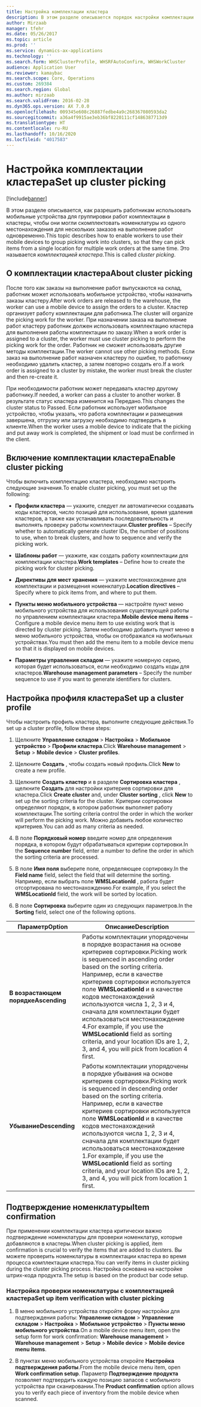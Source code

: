 ```yaml
---
title: Настройка комплектации кластера
description: В этом разделе описывается порядок настройки комплектации кластера и способ применения подтверждения номенклатуры с комплектацией кластера.
author: Mirzaab
manager: tfehr
ms.date: 05/26/2017
ms.topic: article
ms.prod: ''
ms.service: dynamics-ax-applications
ms.technology: ''
ms.search.form: WHSClusterProfile, WHSRFAutoConfirm, WHSWorkCluster
audience: Application User
ms.reviewer: kamaybac
ms.search.scope: Core, Operations
ms.custom: 269384
ms.search.region: Global
ms.author: mirzaab
ms.search.validFrom: 2016-02-28
ms.dyn365.ops.version: AX 7.0.0
ms.openlocfilehash: 009345e608c26887fedbe4a9c268367080593da2
ms.sourcegitcommit: a36a4f9915ae3eb36bf8220111cf1486387713d9
ms.translationtype: HT
ms.contentlocale: ru-RU
ms.lasthandoff: 10/16/2020
ms.locfileid: "4017583"
---
```

# <a name="set-up-cluster-picking"></a><span data-ttu-id="14e03-103">Настройка комплектации кластера</span><span class="sxs-lookup"><span data-stu-id="14e03-103">Set up cluster picking</span></span>

[!include[banner](../includes/banner.md)]

<span data-ttu-id="14e03-104">В этом разделе описывается, как разрешить работникам использовать мобильные устройства для группировки работ комплектации в кластеры, чтобы они могли скомплектовать номенклатуры из одного местонахождения для нескольких заказов на выполнение работ одновременно.</span><span class="sxs-lookup"><span data-stu-id="14e03-104">This topic describes how to enable workers to use their mobile devices to group picking work into clusters, so that they can pick items from a single location for multiple work orders at the same time.</span></span> <span data-ttu-id="14e03-105">Это называется *комплектацией кластера*.</span><span class="sxs-lookup"><span data-stu-id="14e03-105">This is called *cluster picking*.</span></span>

## <a name="about-cluster-picking"></a><span data-ttu-id="14e03-106">О комплектации кластера</span><span class="sxs-lookup"><span data-stu-id="14e03-106">About cluster picking</span></span>

<span data-ttu-id="14e03-107">После того как заказы на выполнение работ выпускаются на склад, работник может использовать мобильное устройство, чтобы назначить заказы кластеру.</span><span class="sxs-lookup"><span data-stu-id="14e03-107">After work orders are released to the warehouse, the worker can use a mobile device to assign the orders to a cluster.</span></span> <span data-ttu-id="14e03-108">Кластер организует работу комплектации для работника.</span><span class="sxs-lookup"><span data-stu-id="14e03-108">The cluster will organize the picking work for the worker.</span></span> <span data-ttu-id="14e03-109">При назначении заказа на выполнение работ кластеру работник должен использовать комплектацию кластера для выполнения работы комплектации по заказу.</span><span class="sxs-lookup"><span data-stu-id="14e03-109">When a work order is assigned to a cluster, the worker must use cluster picking to perform the picking work for the order.</span></span> <span data-ttu-id="14e03-110">Работник не сможет использовать другие методы комплектации.</span><span class="sxs-lookup"><span data-stu-id="14e03-110">The worker cannot use other picking methods.</span></span> <span data-ttu-id="14e03-111">Если заказ на выполнение работ назначен кластеру по ошибке, то работнику необходимо удалить кластер, а затем повторно создать его.</span><span class="sxs-lookup"><span data-stu-id="14e03-111">If a work order is assigned to a cluster by mistake, the worker must break the cluster and then re-create it.</span></span>

<span data-ttu-id="14e03-112">При необходимости работник может передавать кластер другому работнику.</span><span class="sxs-lookup"><span data-stu-id="14e03-112">If needed, a worker can pass a cluster to another worker.</span></span> <span data-ttu-id="14e03-113">В результате статус кластера изменится на Передано.</span><span class="sxs-lookup"><span data-stu-id="14e03-113">This changes the cluster status to Passed.</span></span> <span data-ttu-id="14e03-114">Если работник использует мобильное устройство, чтобы указать, что работа комплектации и размещения завершена, отгрузку или загрузку необходимо подтвердить в клиенте.</span><span class="sxs-lookup"><span data-stu-id="14e03-114">When the worker uses a mobile device to indicate that the picking and put away work is completed, the shipment or load must be confirmed in the client.</span></span>

## <a name="enable-cluster-picking"></a><span data-ttu-id="14e03-115">Включение комплектации кластера</span><span class="sxs-lookup"><span data-stu-id="14e03-115">Enable cluster picking</span></span>

<span data-ttu-id="14e03-116">Чтобы включить комплектацию кластера, необходимо настроить следующие значения.</span><span class="sxs-lookup"><span data-stu-id="14e03-116">To enable cluster picking, you must set up the following:</span></span>

- <span data-ttu-id="14e03-117">**Профили кластера** — укажите, следует ли автоматически создавать коды кластеров, число позиций для использования, время удаления кластеров, а также как устанавливать последовательность и выполнять проверку работы комплектации.</span><span class="sxs-lookup"><span data-stu-id="14e03-117">**Cluster profiles** – Specify whether to automatically generate cluster   IDs, the number of positions to use, when to break clusters, and how to   sequence and verify the picking work.</span></span>

- <span data-ttu-id="14e03-118">**Шаблоны работ** — укажите, как создать работу комплектации для комплектации кластера.</span><span class="sxs-lookup"><span data-stu-id="14e03-118">**Work templates** – Define how to create the picking work for cluster   picking.</span></span>

- <span data-ttu-id="14e03-119">**Директивы для мест хранения** — укажите местонахождение для комплектации и размещения номенклатур.</span><span class="sxs-lookup"><span data-stu-id="14e03-119">**Location directives** – Specify where to pick items from, and where to put   them.</span></span>

- <span data-ttu-id="14e03-120">**Пункты меню мобильного устройства** — настройте пункт меню мобильного устройства для использования существующей работы по управлением комплектации кластера.</span><span class="sxs-lookup"><span data-stu-id="14e03-120">**Mobile device menu items** – Configure a mobile device menu item to use existing work that is directed by cluster picking.</span></span> <span data-ttu-id="14e03-121">Затем необходимо добавить пункт меню в меню мобильного устройства, чтобы он отображался на мобильных устройствах.</span><span class="sxs-lookup"><span data-stu-id="14e03-121">You must then add the menu item to a mobile device menu so that it is displayed on mobile devices.</span></span>

- <span data-ttu-id="14e03-122">**Параметры управления складом** — укажите номерную серию, которая будет использоваться, если необходимо создать коды для кластеров.</span><span class="sxs-lookup"><span data-stu-id="14e03-122">**Warehouse management parameters** – Specify the number sequence to use if   you want to generate identifiers for clusters.</span></span>

## <a name="set-up-a-cluster-profile"></a><span data-ttu-id="14e03-123">Настройка профиля кластера</span><span class="sxs-lookup"><span data-stu-id="14e03-123">Set up a cluster profile</span></span>

<span data-ttu-id="14e03-124">Чтобы настроить профиль кластера, выполните следующие действия.</span><span class="sxs-lookup"><span data-stu-id="14e03-124">To set up a cluster profile, follow these steps:</span></span>

1. <span data-ttu-id="14e03-125">Щелкните **Управление складом** \> **Настройка** \> **Мобильное устройство** \> **Профили кластера**.</span><span class="sxs-lookup"><span data-stu-id="14e03-125">Click **Warehouse management** \> **Setup** \> **Mobile device** \>  **Cluster profiles**.</span></span>

1. <span data-ttu-id="14e03-126">Щелкните **Создать** , чтобы создать новый профиль.</span><span class="sxs-lookup"><span data-stu-id="14e03-126">Click **New** to create a new profile.</span></span>

1. <span data-ttu-id="14e03-127">Щелкните **Создать кластер** и в разделе **Сортировка кластера** , щелкните **Создать** для настройки критериев сортировки для кластера.</span><span class="sxs-lookup"><span data-stu-id="14e03-127">Click **Create cluster** and, under **Cluster sorting** , click **New** to set up the sorting criteria for the cluster.</span></span> <span data-ttu-id="14e03-128">Критерии сортировки определяют порядок, в котором работник выполняет работу комплектации.</span><span class="sxs-lookup"><span data-stu-id="14e03-128">The sorting criteria control the order in which the worker will perform the picking work.</span></span> <span data-ttu-id="14e03-129">Можно добавить любое количество критериев.</span><span class="sxs-lookup"><span data-stu-id="14e03-129">You can add as many criteria as needed.</span></span>

1. <span data-ttu-id="14e03-130">В поле **Порядковый номер** введите номер для определения порядка, в котором будут обрабатываться критерии сортировки.</span><span class="sxs-lookup"><span data-stu-id="14e03-130">In the **Sequence number** field, enter a number to define the order in  which the sorting criteria are processed.</span></span>

1. <span data-ttu-id="14e03-131">В поле **Имя поля** выберите поле, определяющее сортировку.</span><span class="sxs-lookup"><span data-stu-id="14e03-131">In the **Field name** field, select the field that will determine the sorting.</span></span> <span data-ttu-id="14e03-132">Например, если выбрать поле **WMSLocationId** , работа будет отсортирована по местонахождению.</span><span class="sxs-lookup"><span data-stu-id="14e03-132">For example, if you select the **WMSLocationId** field, the work will be sorted by location.</span></span>

1. <span data-ttu-id="14e03-133">В поле **Сортировка** выберите один из следующих параметров.</span><span class="sxs-lookup"><span data-stu-id="14e03-133">In the **Sorting** field, select one of the following options.</span></span>

| <span data-ttu-id="14e03-134">**Параметр**</span><span class="sxs-lookup"><span data-stu-id="14e03-134">**Option**</span></span>     | <span data-ttu-id="14e03-135">**Описание**</span><span class="sxs-lookup"><span data-stu-id="14e03-135">**Description**</span></span>                                                                                                                                                                                                                    |
|----------------|------------------------------------------------------------------------------------------------------------------------------------------------------------------------------------------------------------------------------------|
| <span data-ttu-id="14e03-136">**В возрастающем порядке**</span><span class="sxs-lookup"><span data-stu-id="14e03-136">**Ascending**</span></span>  | <span data-ttu-id="14e03-137">Работы комплектации упорядочены в порядке возрастания на основе критериев сортировки.</span><span class="sxs-lookup"><span data-stu-id="14e03-137">Picking work is sequenced in ascending order based on the sorting criteria.</span></span> <span data-ttu-id="14e03-138">Например, если в качестве критериев сортировки используется поле **WMSLocationId** и в качестве кодов местонахождений используются числа 1, 2, 3 и 4, сначала для комплектации будет использоваться местонахождение 4.</span><span class="sxs-lookup"><span data-stu-id="14e03-138">For example, if you use the **WMSLocationId** field as sorting criteria, and your location IDs are 1, 2, 3, and 4, you will pick from location 4 first.</span></span> |
| <span data-ttu-id="14e03-139">**Убывание**</span><span class="sxs-lookup"><span data-stu-id="14e03-139">**Descending**</span></span> | <span data-ttu-id="14e03-140">Работы комплектации упорядочены в порядке убывания на основе критериев сортировки.</span><span class="sxs-lookup"><span data-stu-id="14e03-140">Picking work is sequenced in descending order based on the sorting criteria.</span></span> <span data-ttu-id="14e03-141">Например, если в качестве критериев сортировки используется поле **WMSLocationId** и в качестве кодов местонахождений используются числа 1, 2, 3 и 4, сначала для комплектации будет использоваться местонахождение 1.</span><span class="sxs-lookup"><span data-stu-id="14e03-141">For example, if you use the **WMSLocationId** field as sorting criteria, and your location IDs are 1, 2, 3, and 4, you will pick from location 1 first.</span></span> |

## <a name="item-confirmation"></a><span data-ttu-id="14e03-142">Подтверждение номенклатуры</span><span class="sxs-lookup"><span data-stu-id="14e03-142">Item confirmation</span></span>

<span data-ttu-id="14e03-143">При применении комплектации кластера критически важно подтверждение номенклатуры для проверки номенклатур, которые добавляются в кластеры.</span><span class="sxs-lookup"><span data-stu-id="14e03-143">When cluster picking is applied, item confirmation is crucial to verify the items that are added to clusters.</span></span> <span data-ttu-id="14e03-144">Вы можете проверить номенклатуры в комплектации кластера во время процесса комплектации кластера.</span><span class="sxs-lookup"><span data-stu-id="14e03-144">You can verify items in cluster picking during the cluster picking process.</span></span> <span data-ttu-id="14e03-145">Настройка основана на настройке штрих-кода продукта.</span><span class="sxs-lookup"><span data-stu-id="14e03-145">The setup is based on the product bar code setup.</span></span>

### <a name="set-up-item-verification-with-cluster-picking"></a><span data-ttu-id="14e03-146">Настройка проверки номенклатуры с комплектацией кластера</span><span class="sxs-lookup"><span data-stu-id="14e03-146">Set up item verification with cluster picking</span></span>

1. <span data-ttu-id="14e03-147">В меню мобильного устройства откройте форму настройки для подтверждения работы: **Управление складом** \> **Управление складом** \> **Настройка** \> **Мобильное устройство** \> **Пункты меню мобильного устройства**.</span><span class="sxs-lookup"><span data-stu-id="14e03-147">On a mobile device menu item, open the setup form for work confirmation:  **Warehouse management** \> **Warehouse management** \> **Setup** \>  **Mobile device** \> **Mobile device menu items**.</span></span>

1. <span data-ttu-id="14e03-148">В пунктах меню мобильного устройства откройте **Настройка подтверждения работы**.</span><span class="sxs-lookup"><span data-stu-id="14e03-148">From the mobile device menu item, open **Work confirmation setup**.</span></span> <span data-ttu-id="14e03-149">Параметр **Подтверждение продукта** позволяет подтвердить каждую позицию запасов с мобильного устройства при сканировании.</span><span class="sxs-lookup"><span data-stu-id="14e03-149">The **Product confirmation** option allows you to verify each piece of inventory from the mobile device when scanned.</span></span>
